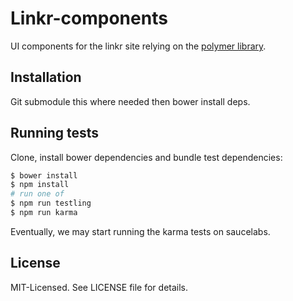 # Linkr-components
UI components for the linkr site relying on the [polymer library](http://www.polymer-project.org/).

## Installation
Git submodule this where needed then bower install deps.

## Running tests
Clone, install bower dependencies and bundle test dependencies:

```bash
$ bower install
$ npm install
# run one of
$ npm run testling
$ npm run karma
```

Eventually, we may start running the karma tests on saucelabs.

## License
MIT-Licensed. See LICENSE file for details.
